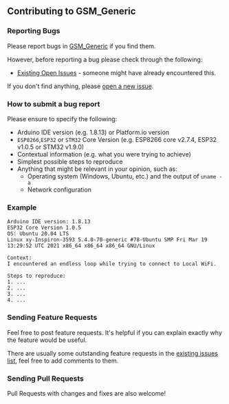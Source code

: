 ## Contributing to GSM_Generic

### Reporting Bugs

Please report bugs in [GSM_Generic](https://github.com/khoih-prog/GSM_Generic/issues/new) if you find them.

However, before reporting a bug please check through the following:

* [Existing Open Issues](https://github.com/khoih-prog/GSM_Generic/issues) - someone might have already encountered this.

If you don't find anything, please [open a new issue](https://github.com/khoih-prog/GSM_Generic/issues/new).

### How to submit a bug report

Please ensure to specify the following:

* Arduino IDE version (e.g. 1.8.13) or Platform.io version
* `ESP8266`,`ESP32` or `STM32` Core Version (e.g. ESP8266 core v2.7.4, ESP32 v1.0.5 or STM32 v1.9.0)
* Contextual information (e.g. what you were trying to achieve)
* Simplest possible steps to reproduce
* Anything that might be relevant in your opinion, such as:
  * Operating system (Windows, Ubuntu, etc.) and the output of `uname -a`
  * Network configuration


### Example

```
Arduino IDE version: 1.8.13
ESP32 Core Version 1.0.5
OS: Ubuntu 20.04 LTS
Linux xy-Inspiron-3593 5.4.0-70-generic #78-Ubuntu SMP Fri Mar 19 13:29:52 UTC 2021 x86_64 x86_64 x86_64 GNU/Linux

Context:
I encountered an endless loop while trying to connect to Local WiFi.

Steps to reproduce:
1. ...
2. ...
3. ...
4. ...
```
### Sending Feature Requests

Feel free to post feature requests. It's helpful if you can explain exactly why the feature would be useful.

There are usually some outstanding feature requests in the [existing issues list](https://github.com/khoih-prog/GSM_Generic/issues?q=is%3Aopen+is%3Aissue+label%3Aenhancement), feel free to add comments to them.

### Sending Pull Requests

Pull Requests with changes and fixes are also welcome!
